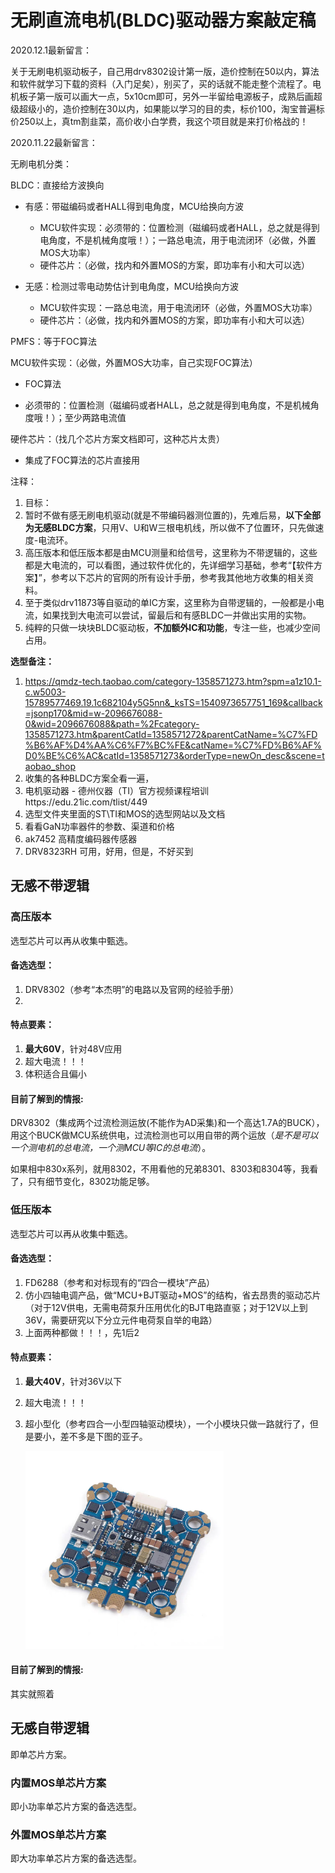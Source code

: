 # 无刷直流电机(BLDC)驱动器方案敲定稿

2020.12.1最新留言：

关于无刷电机驱动板子，自己用drv8302设计第一版，造价控制在50以内，算法和软件就学习下载的资料（入门足矣），别买了，买的话就不能走整个流程了。电机板子第一版可以画大一点，5x10cm即可，另外一半留给电源板子，成熟后画超级超级小的，造价控制在30以内，如果能以学习的目的卖，标价100，淘宝普遍标价250以上，真tm割韭菜，高价收小白学费，我这个项目就是来打价格战的！

2020.11.22最新留言：

无刷电机分类：

BLDC：直接给方波换向

-   有感：带磁编码或者HALL得到电角度，MCU给换向方波
    -   MCU软件实现：必须带的：位置检测（磁编码或者HALL，总之就是得到电角度，不是机械角度哦！）；一路总电流，用于电流闭环（必做，外置MOS大功率）
    -   硬件芯片：（必做，找内和外置MOS的方案，即功率有小和大可以选）

-   无感：检测过零电动势估计到电角度，MCU给换向方波
    -   MCU软件实现：一路总电流，用于电流闭环（必做，外置MOS大功率）
    -   硬件芯片：（必做，找内和外置MOS的方案，即功率有小和大可以选）

PMFS：等于FOC算法

MCU软件实现：（必做，外置MOS大功率，自己实现FOC算法）

-   FOC算法

-   必须带的：位置检测（磁编码或者HALL，总之就是得到电角度，不是机械角度哦！）；至少两路电流值

硬件芯片：（找几个芯片方案文档即可，这种芯片太贵）

-   集成了FOC算法的芯片直接用

注释：

1. 目标：
2. 暂时不做有感无刷电机驱动(就是不带编码器测位置的)，先难后易，**以下全部为无感BLDC方案**，只用V、U和W三根电机线，所以做不了位置环，只先做速度-电流环。
3. 高压版本和低压版本都是由MCU测量和给信号，这里称为不带逻辑的，这些都是大电流的，可以看图，通过软件优化的，先详细学习基础，参考“【软件方案】”，参考以下芯片的官网的所有设计手册，参考我其他地方收集的相关资料。
4. 至于类似drv11873等自驱动的单IC方案，这里称为自带逻辑的，一般都是小电流，如果找到大电流可以尝试，留最后和有感BLDC一并做出实用的实物。
5. 纯粹的只做一块块BLDC驱动板，**不加额外IC和功能**，专注一些，也减少空间占用。

**选型备注：**

1. https://qmdz-tech.taobao.com/category-1358571273.htm?spm=a1z10.1-c.w5003-15789577469.19.1c682104y5G5nn&_ksTS=1540973657751_169&callback=jsonp170&mid=w-2096676088-0&wid=2096676088&path=%2Fcategory-1358571273.htm&parentCatId=1358571272&parentCatName=%C7%FD%B6%AF%D4%AA%C6%F7%BC%FE&catName=%C7%FD%B6%AF%D0%BE%C6%AC&catId=1358571273&orderType=newOn_desc&scene=taobao_shop
2. 收集的各种BLDC方案全看一遍，
3. 电机驱动器 - 德州仪器（TI）官方视频课程培训https://edu.21ic.com/tlist/449
4. 选型文件夹里面的ST\TI和MOS的选型网站以及文档
5. 看看GaN功率器件的参数、渠道和价格
6. ak7452  高精度编码器传感器
7. DRV8323RH 可用，好用，但是，不好买到



## 无感不带逻辑

### 高压版本

选型芯片可以再从收集中甄选。

#### 备选选型：

1. DRV8302（参考“本杰明”的电路以及官网的经验手册）
2. 

#### 特点要素：

1. **最大60V**，针对48V应用
2. 超大电流！！！
3. 体积适合且偏小

#### 目前了解到的情报:

DRV8302（集成两个过流检测运放(不能作为AD采集)和一个高达1.7A的BUCK），用这个BUCK做MCU系统供电，过流检测也可以用自带的两个运放（*是不是可以一个测电机的总电流，一个测MCU等IC的总电流*）。

如果相中830x系列，就用8302，不用看他的兄弟8301、8303和8304等，我看了，只有细节变化，8302功能足够。

### 低压版本

选型芯片可以再从收集中甄选。

#### 备选选型：

1. FD6288（参考和对标现有的“四合一模块”产品）
2. 仿小四轴电调产品，做“MCU+BJT驱动+MOS”的结构，省去昂贵的驱动芯片（对于12V供电，无需电荷泵升压用优化的BJT电路直驱；对于12V以上到36V，需要研究以下分立元件电荷泵自举的电路）
3. 上面两种都做！！！，先1后2

#### 特点要素：

1. **最大40V**，针对36V以下

2. 超大电流！！！

3. 超小型化（参考四合一小型四轴驱动模块），一个小模块只做一路就行了，但是要小，差不多是下图的亚子。

   <img src="大总结-方案选择.assets/-111864381.jpg" alt="-111864381" style="zoom:33%;" />

#### 目前了解到的情报:

其实就照着

## 无感自带逻辑

即单芯片方案。

### 内置MOS单芯片方案

即小功率单芯片方案的备选选型。

### 外置MOS单芯片方案

即大功率单芯片方案的备选选型。

